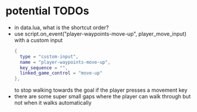 # potential TODOs

* in data.lua, what is the shortcut order?
* use script.on_event("player-waypoints-move-up", player_move_input) with a custom input
  ```lua
  {
    type = "custom-input",
    name = "player-waypoints-move-up",
  	key_sequence = "",
  	linked_game_control = "move-up"
  },
  ```
  to stop walking towards the goal if the player presses a movement key
* there are some super small gaps where the player can walk through but not when it walks automatically
